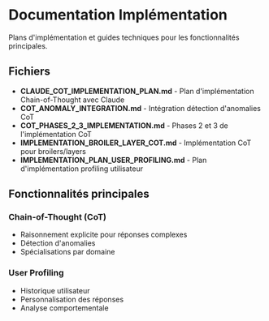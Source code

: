 # Documentation Implémentation

Plans d'implémentation et guides techniques pour les fonctionnalités principales.

## Fichiers

- **CLAUDE_COT_IMPLEMENTATION_PLAN.md** - Plan d'implémentation Chain-of-Thought avec Claude
- **COT_ANOMALY_INTEGRATION.md** - Intégration détection d'anomalies CoT
- **COT_PHASES_2_3_IMPLEMENTATION.md** - Phases 2 et 3 de l'implémentation CoT
- **IMPLEMENTATION_BROILER_LAYER_COT.md** - Implémentation CoT pour broilers/layers
- **IMPLEMENTATION_PLAN_USER_PROFILING.md** - Plan d'implémentation profiling utilisateur

## Fonctionnalités principales

### Chain-of-Thought (CoT)
- Raisonnement explicite pour réponses complexes
- Détection d'anomalies
- Spécialisations par domaine

### User Profiling
- Historique utilisateur
- Personnalisation des réponses
- Analyse comportementale
